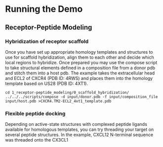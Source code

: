 # Running the Demo

## Receptor-Peptide Modeling

### Hybridization of receptor scaffold

Once you have set up appropriate homology templates and structures to use for scaffold hybridization, align them to each other and decide which local regions to hybridize. Once prepared you may use the compose script to take structural elements defined in a composition file from a donor pdb and stitch them into a host pdb. The example takes the extracellular head and ECL2 of CXCR4 (PDB ID: 4RWS) and places them into the homology template based on US28 (PDB ID: 4XT1).

```
cd 1_receptor-peptide_modeling/0_scaffold_hybridization/
../../../scripts/compose -d input/donor.pdb -f input/composition_file input/host.pdb >CXCR4.TM2-ECL2_4xt1_template.pdb
```

### Flexible peptide docking

Depending on active-state structures with complexed peptide ligands available for homologous templates, you can try threading your target on several peptide structures. In the example, CXCL12 N-terminal sequence was threaded onto the CX3CL1